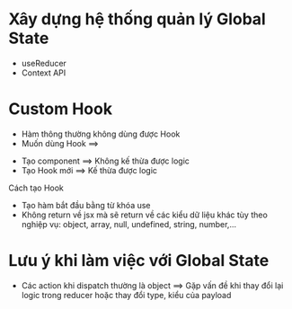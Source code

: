 # Xây dựng hệ thống quản lý Global State

- useReducer
- Context API

# Custom Hook

- Hàm thông thường không dùng được Hook
- Muốn dùng Hook ==>

* Tạo component ==> Không kế thừa được logic
* Tạo Hook mới ==> Kế thừa được logic

Cách tạo Hook

- Tạo hàm bắt đầu bằng từ khóa use
- Không return về jsx mà sẽ return về các kiểu dữ liệu khác tùy theo nghiệp vụ:
  object, array, null, undefined, string, number,...

# Lưu ý khi làm việc với Global State

- Các action khi dispatch thường là object ==> Gặp vấn đề khi thay đổi lại logic trong reducer hoặc thay đổi type, kiểu của payload

